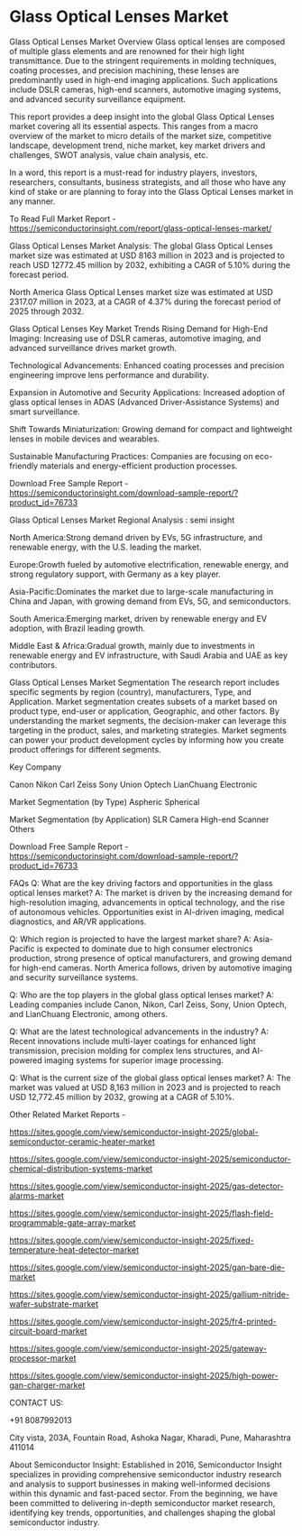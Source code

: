 <h1>Glass Optical Lenses Market</h1>
Glass Optical Lenses Market Overview
Glass optical lenses are composed of multiple glass elements and are renowned for their high light transmittance. Due to the stringent requirements in molding techniques, coating processes, and precision machining, these lenses are predominantly used in high-end imaging applications. Such applications include DSLR cameras, high-end scanners, automotive imaging systems, and advanced security surveillance equipment.

This report provides a deep insight into the global Glass Optical Lenses market covering all its essential aspects. This ranges from a macro overview of the market to micro details of the market size, competitive landscape, development trend, niche market, key market drivers and challenges, SWOT analysis, value chain analysis, etc.

In a word, this report is a must-read for industry players, investors, researchers, consultants, business strategists, and all those who have any kind of stake or are planning to foray into the Glass Optical Lenses market in any manner.

To Read Full Market Report -
https://semiconductorinsight.com/report/glass-optical-lenses-market/

Glass Optical Lenses Market Analysis:
The global Glass Optical Lenses market size was estimated at USD 8163 million in 2023 and is projected to reach USD 12772.45 million by 2032, exhibiting a CAGR of 5.10% during the forecast period.

North America Glass Optical Lenses market size was estimated at USD 2317.07 million in 2023, at a CAGR of 4.37% during the forecast period of 2025 through 2032.

Glass Optical Lenses Key Market Trends
Rising Demand for High-End Imaging: Increasing use of DSLR cameras, automotive imaging, and advanced surveillance drives market growth.

Technological Advancements: Enhanced coating processes and precision engineering improve lens performance and durability.

Expansion in Automotive and Security Applications: Increased adoption of glass optical lenses in ADAS (Advanced Driver-Assistance Systems) and smart surveillance.

Shift Towards Miniaturization: Growing demand for compact and lightweight lenses in mobile devices and wearables.

Sustainable Manufacturing Practices: Companies are focusing on eco-friendly materials and energy-efficient production processes.

Download Free Sample Report -
https://semiconductorinsight.com/download-sample-report/?product_id=76733

Glass Optical Lenses Market Regional Analysis :
semi insight

North America:Strong demand driven by EVs, 5G infrastructure, and renewable energy, with the U.S. leading the market.

Europe:Growth fueled by automotive electrification, renewable energy, and strong regulatory support, with Germany as a key player.

Asia-Pacific:Dominates the market due to large-scale manufacturing in China and Japan, with growing demand from EVs, 5G, and semiconductors.

South America:Emerging market, driven by renewable energy and EV adoption, with Brazil leading growth.

Middle East & Africa:Gradual growth, mainly due to investments in renewable energy and EV infrastructure, with Saudi Arabia and UAE as key contributors.

Glass Optical Lenses Market Segmentation
The research report includes specific segments by region (country), manufacturers, Type, and Application. Market segmentation creates subsets of a market based on product type, end-user or application, Geographic, and other factors. By understanding the market segments, the decision-maker can leverage this targeting in the product, sales, and marketing strategies. Market segments can power your product development cycles by informing how you create product offerings for different segments.

Key Company

Canon
Nikon
Carl Zeiss
Sony
Union Optech
LianChuang Electronic

Market Segmentation (by Type)
Aspheric
Spherical

Market Segmentation (by Application)
SLR Camera
High-end Scanner
Others

Download Free Sample Report -
https://semiconductorinsight.com/download-sample-report/?product_id=76733

FAQs
Q: What are the key driving factors and opportunities in the glass optical lenses market?
A: The market is driven by the increasing demand for high-resolution imaging, advancements in optical technology, and the rise of autonomous vehicles. Opportunities exist in AI-driven imaging, medical diagnostics, and AR/VR applications.

Q: Which region is projected to have the largest market share?
A: Asia-Pacific is expected to dominate due to high consumer electronics production, strong presence of optical manufacturers, and growing demand for high-end cameras. North America follows, driven by automotive imaging and security surveillance systems.

Q: Who are the top players in the global glass optical lenses market?
A: Leading companies include Canon, Nikon, Carl Zeiss, Sony, Union Optech, and LianChuang Electronic, among others.

Q: What are the latest technological advancements in the industry?
A: Recent innovations include multi-layer coatings for enhanced light transmission, precision molding for complex lens structures, and AI-powered imaging systems for superior image processing.

Q: What is the current size of the global glass optical lenses market?
A: The market was valued at USD 8,163 million in 2023 and is projected to reach USD 12,772.45 million by 2032, growing at a CAGR of 5.10%.

Other Related Market Reports -

https://sites.google.com/view/semiconductor-insight-2025/global-semiconductor-ceramic-heater-market

https://sites.google.com/view/semiconductor-insight-2025/semiconductor-chemical-distribution-systems-market

https://sites.google.com/view/semiconductor-insight-2025/gas-detector-alarms-market

https://sites.google.com/view/semiconductor-insight-2025/flash-field-programmable-gate-array-market

https://sites.google.com/view/semiconductor-insight-2025/fixed-temperature-heat-detector-market

https://sites.google.com/view/semiconductor-insight-2025/gan-bare-die-market

https://sites.google.com/view/semiconductor-insight-2025/gallium-nitride-wafer-substrate-market

https://sites.google.com/view/semiconductor-insight-2025/fr4-printed-circuit-board-market

https://sites.google.com/view/semiconductor-insight-2025/gateway-processor-market

https://sites.google.com/view/semiconductor-insight-2025/high-power-gan-charger-market

CONTACT US:

+91 8087992013

City vista, 203A, Fountain Road, Ashoka Nagar, Kharadi, Pune, Maharashtra 411014

About Semiconductor Insight:
Established in 2016, Semiconductor Insight specializes in providing comprehensive semiconductor industry research and analysis to support businesses in making well-informed decisions within this dynamic and fast-paced sector. From the beginning, we have been committed to delivering in-depth semiconductor market research, identifying key trends, opportunities, and challenges shaping the global semiconductor industry.
